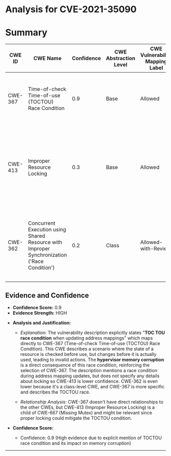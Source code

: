 # Analysis for CVE-2021-35090

# Summary
| CWE ID | CWE Name | Confidence | CWE Abstraction Level | CWE Vulnerability Mapping Label | CWE-Vulnerability Mapping Notes |
|---|---|---|---|---|---|
| CWE-367 | Time-of-check Time-of-use (TOCTOU) Race Condition | 0.9 | Base | Allowed | Primary CWE. The vulnerability is directly caused by a TOCTOU race condition. |
| CWE-413 | Improper Resource Locking | 0.3 | Base | Allowed | Secondary CWE. A race condition often stems from the lack of proper locking mechanisms, but the primary issue here is the TOCTOU condition. |
| CWE-362 | Concurrent Execution using Shared Resource with Improper Synchronization ('Race Condition') | 0.2 | Class | Allowed-with-Review | Secondary CWE. The description mentions a race condition, but doesn't elaborate on the concurrency aspect. |

## Evidence and Confidence

*   **Confidence Score:** 0.9
*   **Evidence Strength:** HIGH

- **Analysis and Justification:**  
  - *Explanation:* The vulnerability description explicitly states "**TOC TOU race condition** when updating address mappings" which maps directly to CWE-367 (Time-of-check Time-of-use (TOCTOU) Race Condition). This CWE describes a scenario where the state of a resource is checked before use, but changes before it is actually used, leading to invalid actions. The **hypervisor memory corruption** is a direct consequence of this race condition, reinforcing the selection of CWE-367. The description mentions a race condition during address mapping updates, but does not specify any details about locking so CWE-413 is lower confidence. CWE-362 is even lower because it's a class-level CWE, and CWE-367 is more specific and describes the TOCTOU race.
  
  - *Relationship Analysis:* CWE-367 doesn't have direct relationships to the other CWEs, but CWE-413 (Improper Resource Locking) is a child of CWE-667 (Missing Mutex) and might be relevant since proper locking could mitigate the TOCTOU condition.

- **Confidence Score:**  
  - Confidence: 0.9 (High evidence due to explicit mention of TOCTOU race condition and its impact on memory corruption)

---